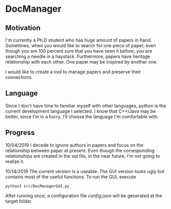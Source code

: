 # DocManager

## Motivation
I'm currently a Ph.D student who has huge amount of papers in hand. Sometimes, when you would like to search for one piece of paper, even though you are 100 percent sure that you have seen it before, you are searching a needle in a haystack. Furthermore, papers have heritage relationship with each other. One paper may be inspired by another one.  

I would like to create a tool to manage papers and preserve their connections.

## Language
Since I don't have time to familiar myself with other languages, python is the current development language I selected. I know that C++/Java may be better, since I'm in a hurry, I'll choose the language I'm comfortable with. 


## Progress
10/04/2019 I decede to ignore authors in papers and focus on the relationship between paper at present. Even though the corresponding relationships are created in the sql file, in the near future, I'm not going to realize it.

10/14/2019 The current version is a useable. The GUI version looks ugly but contains most of the useful functions. To run the GUI, execute

``` 
python3 src/DocManagerGUI.py
```
After running once, a configuration file *config.json* will be generated at the target folder. 
